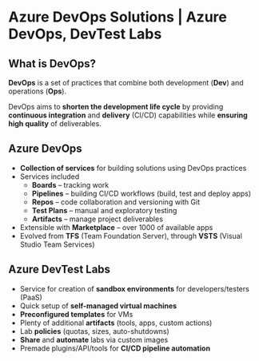 # Azure DevOps Solutions | Azure DevOps, DevTest Labs

## What is DevOps?
**DevOps** is a set of practices that combine both development (**Dev**) and operations (**Ops**).

DevOps aims to **shorten the development life cycle** by providing **continuous integration** and **delivery** (CI/CD) capabilities while **ensuring high quality** of deliverables.

## Azure DevOps
- **Collection of services** for building solutions using DevOps practices
- Services included
    - **Boards** – tracking work
    - **Pipelines** – building CI/CD workflows (build, test and deploy apps)
    - **Repos** – code collaboration and versioning with Git
    - **Test Plans** – manual and exploratory testing
    - **Artifacts** – manage project deliverables
- Extensible with **Marketplace** – over 1000 of available apps
- Evolved from **TFS** (Team Foundation Server), through **VSTS** (Visual Studio Team Services)

## Azure DevTest Labs
- Service for creation of **sandbox environments** for developers/testers (PaaS)
- Quick setup of **self-managed virtual machines**
- **Preconfigured templates** for VMs
- Plenty of additional **artifacts** (tools, apps, custom actions)
- Lab **policies** (quotas, sizes, auto-shutdowns)
- **Share** and **automate** labs via custom images
- Premade plugins/API/tools for **CI/CD pipeline automation**